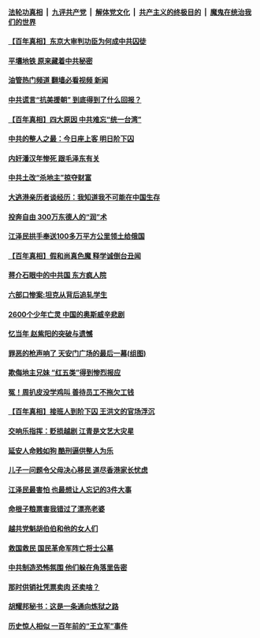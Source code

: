 ####  [法轮功真相](../../../../basic/blob/master/README.md?t=06162031) &nbsp;|&nbsp; [九评共产党](../../../../9ping.md/blob/master/README.md?t=06162031) &nbsp;|&nbsp; [解体党文化](../../../../jtdwh.md/blob/master/README.md?t=06162031)  &nbsp;|&nbsp; [共产主义的终极目的](../../../../gczydzjmd.md/blob/master/README.md?t=06162031) &nbsp;|&nbsp; [魔鬼在统治我们的世界](../../../../mgztzwmdsj.md/blob/master/README.md?t=06162031) 

#### [【百年真相】东京大审判功臣为何成中共囚徒](../pages/prog1699/a103455378.md?t=06162031) 

#### [平壤地铁 原来藏着中共秘密](../pages/prog1699/a103454507.md?t=06162031) 

#### [油管热门频道 翻墙必看视频 新闻](http://45.76.130.85:81/youtube.html?06162031)

#### [中共谎言“抗美援朝” 到底得到了什么回报？](../pages/prog1699/a103453108.md?t=06162031) 

#### [【百年真相】四大原因 中共难忘“统一台湾”](../pages/prog1699/a103452802.md?t=06162031) 

#### [中共的整人之最：今日座上客 明日阶下囚](../pages/prog1699/a103452045.md?t=06162031) 

#### [内奸潘汉年惨死 跟毛泽东有关](../pages/prog1699/a103451336.md?t=06162031) 

#### [中共土改“杀地主”掠夺财富](../pages/prog1699/a103450269.md?t=06162031) 

#### [大逃港亲历者谈经历：我知道我不可能在中国生存](../pages/prog1699/a103449594.md?t=06162031) 

#### [投奔自由 300万东德人的“润”术](../pages/prog1699/a103449315.md?t=06162031) 

#### [江泽民拱手奉送100多万平方公里领土给俄国](../pages/prog1699/a103449311.md?t=06162031) 

#### [【百年真相】假和尚真色魔 释学诚倒台丑闻](../pages/prog1699/a103449297.md?t=06162031) 

#### [蒋介石眼中的中共国 东方疯人院](../pages/prog1699/a103448415.md?t=06162031) 

#### [六部口惨案:坦克从背后追轧学生](../pages/prog1699/a103446835.md?t=06162031) 

#### [2600个少年亡灵 中国的奥斯威辛悲剧](../pages/prog1699/a103445715.md?t=06162031) 

#### [忆当年 赵紫阳的突破与遗憾](../pages/prog1699/a103444875.md?t=06162031) 

#### [罪恶的枪声响了 天安门广场的最后一幕(组图)](../pages/prog1699/a103443779.md?t=06162031) 

#### [欺侮地主兄妹 ﻿“红五类”得到惨烈报应](../pages/prog1699/a103443124.md?t=06162031) 

#### [冤！周扒皮没学鸡叫 善待员工不拖欠工钱](../pages/prog1699/a103440952.md?t=06162031) 

#### [【百年真相】接班人到阶下囚 王洪文的官场浮沉](../pages/prog1699/a103440535.md?t=06162031) 

#### [交响乐指挥：贬损越剧 江青是文艺大灾星](../pages/prog1699/a103440147.md?t=06162031) 

#### [延安人命贱如狗 酷刑逼供整人为乐](../pages/prog1699/a103439233.md?t=06162031) 

#### [儿子一问题令父母决心移民 道尽香港家长忧虑](../pages/prog1699/a103437005.md?t=06162031) 

#### [江泽民最害怕 也最想让人忘记的3件大事](../pages/prog1699/a103436160.md?t=06162031) 

#### [命根子粮票害我错过了漂亮老婆](../pages/prog1699/a103433753.md?t=06162031) 

#### [越共党魁胡伯伯和他的女人们](../pages/prog1699/a103432064.md?t=06162031) 

#### [救国救民 国民革命军阵亡将士公墓](../pages/prog1699/a103431285.md?t=06162031) 

#### [中共制造恐怖氛围 他们躲在角落里告密](../pages/prog1699/a103430306.md?t=06162031) 

#### [那时供销社凭票卖肉 还卖啥？](../pages/prog1699/a103426936.md?t=06162031) 

#### [胡耀邦秘书：这是一条通向炼狱之路](../pages/prog1699/a103425678.md?t=06162031) 

#### [历史惊人相似 一百年前的“王立军”事件](../pages/prog1699/a103423806.md?t=06162031) 

<img src='http://gfw-breaker.win/goodnews/indexes/prog1699.md' width='0px' height='0px'/>
